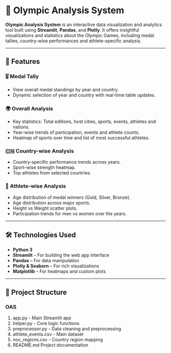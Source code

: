 # 🏅 Olympic Analysis System

**Olympic Analysis System** is an interactive data visualization and analytics tool built using **Streamlit**, **Pandas**, and **Plotly**. It offers insightful visualizations and statistics about the Olympic Games, including medal tallies, country-wise performances and athlete-specific analysis.

---

## 📌 Features

### 🎖️ Medal Tally
- View overall medal standings by year and country.
- Dynamic selection of year and country with real-time table updates.

### 🌍 Overall Analysis
- Key statistics: Total editions, host cities, sports, events, athletes and nations.
- Year-wise trends of participation, events and athlete counts.
- Heatmap of sports over time and list of most successful athletes.

### 🇨🇳 Country-wise Analysis
- Country-specific performance trends across years.
- Sport-wise strength heatmap.
- Top athletes from selected countries.

### 🧍 Athlete-wise Analysis
- Age distribution of medal winners (Gold, Silver, Bronze).
- Age distribution across major sports.
- Height vs Weight scatter plots.
- Participation trends for men vs women over the years.

---

## 🛠️ Technologies Used

- **Python 3**
- **Streamlit** – For building the web app interface
- **Pandas** – For data manipulation
- **Plotly & Seaborn** – For rich visualizations
- **Matplotlib** – For heatmaps and custom plots

---

## 📁 Project Structure

### OAS
1. app.py - Main Streamlit app
2. helper.py - Core logic functions
3. preprocessor.py - Data cleaning and preprocessing
4. athlete_events.csv - Main dataset
5. noc_regions.csv - Country region mapping
6. README.md  Project documentation
